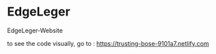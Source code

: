# EdgeLeger
EdgeLeger-Website

to see the code visually, go to : https://trusting-bose-9101a7.netlify.com
